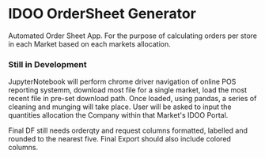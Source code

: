 # IDOO OrderSheet Generator
Automated Order Sheet App.  For the purpose of calculating orders per store in each Market based on each markets allocation.

### Still in Development

JupyterNotebook will perform chrome driver navigation of online POS reporting systemm, download most file for a single market, load the most recent file in pre-set download path.  Once loaded, using pandas, a series of cleaning and munging will take place.  User will be asked to input the quantities allocation the Company within that Market's IDOO Portal. 

Final DF still needs orderqty and request columns formatted, labelled and rounded to the nearest five.  Final Export should also include colored columns.

